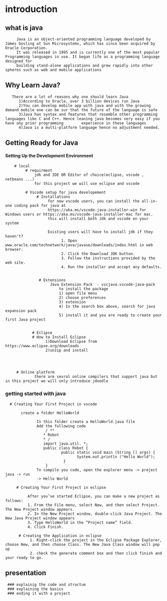# introduction 
   ## what is java
         Java is an object-oriented programming language developed by James Gosling at Sun Microsystems, which has since been acquired by Oracle Corporation. 
         It was released in 1995 and is currently one of the most popular Programming languages in use. It began life as a programming language designed for 
         building stand-alone applications and grew rapidly into other spheres such as web and mobile applications
   ## Why Learn Java?
       There are a lot of reasons why one should learn Java
          1)According to Oracle, over 3 billion devices run Java
          2)You can develop mobile app with java and with the growing demand mobile one can be sur that the future of the language is safe
          3)Java has syntax and features that resemble other programming languages like C and C++. Hence leaning java becomes very easy if you have any prior programming        experience in these languages
          4)Java is a multi-platform language hence no adjustment needed.

        
## Getting Ready for Java
      
   #### Setting Up the Development Environment
        # local 
             # requirment 
                 jdk and IDE OR Editor of choice(eclipse, vscode , netbeans ...)
                 for this project we will use eclipse and vscode
             
             # Vscode setup for java developement
                  # Installations
                       for new vscode users, you can install the all-in-one coding pack for java at
                       https://aka.ms/vscode-java-installer-win for Windows users or https://aka.ms/vscode-java-installer-mac for mac.
                       this will install both Jdk and vscode on your system   
               
                       Existing users will have to install jdk if they haven't?
                             1. Open www.oracle.com/technetwork/java/javase/downloads/index.html in web browser.
                             2. Click the Download JDK button.
                             3. Follow the instructions provided by the web site.
                             4. Run the installer and accept any defaults.
                       
                       
                   # Extensions 
                        Java Extension Pack  - vscjava.vscode-java-pack
                            to install the package
                            1) open file menu
                            2) choose preferences
                            3) extension
                            4) In the search box above, search for java expansion pack
                            5) install it and you are ready to create your first Java project 


                # Eclipse
                # How to Install Eclipse
                      1)Download Eclipse from https://www.eclipse.org/downloads
                      2)unzip and install
                      
                 
                
                
         # Online platform 
                 there are sevral online compilers that support java but in this project we will only introduce jdoodle
                    
              
### getting started with java
      # Creating Your First Project in vscode
      
           create a folder HelloWorld 
           
                  In this folder create a HelloWorld.java file
                  Add the following code
                      / **
                     * Robot
                     * /
                     import java.util. *;
                     public class Robot {
                             public static void main (String [] args) {
                                    System.out.println ("Hello World");
                              }
                      }
                  To compile you code, open the explorer menu -> project java -> run
                  -> Hello World 
                  
         # Creating Your First Project in eclipse
             
              After you’ve started Eclipse, you can make a new project as follows:
              1. From the File menu, select New, and then select Project. The New Project window appears.
              2. In the New Project window, double-click Java Project. The New Java Project window appears
              3. Type HelloWorld in the “Project name” field.
              4. Click Finish.
              
          # Creating the Application in eclipse
               1. Right-click the project in the Eclipse Package Explorer, choose New, and then choose Class. The New Java Class window will pop up
               2. check the generate comment box and then click finish and your ready to go.
         
## presentation                
     ### explainig the code and structue 
     ### explaining the basics 
     ### ending it with a project 
